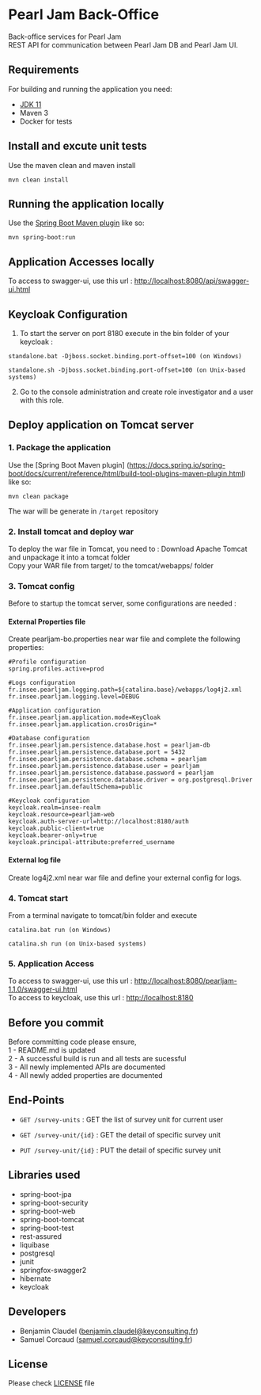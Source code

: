 
# Pearl Jam Back-Office
Back-office services for Pearl Jam  
REST API for communication between Pearl Jam DB and Pearl Jam UI.

## Requirements
For building and running the application you need:
- [JDK 11](https://jdk.java.net/archive/)
- Maven 3  
- Docker for tests

## Install and excute unit tests
Use the maven clean and maven install 
```shell
mvn clean install
```  

## Running the application locally
Use the [Spring Boot Maven plugin](https://docs.spring.io/spring-boot/docs/current/reference/html/build-tool-plugins-maven-plugin.html) like so:  
```shell
mvn spring-boot:run
```  

## Application Accesses locally
To access to swagger-ui, use this url : [http://localhost:8080/api/swagger-ui.html](http://localhost:8080/api/swagger-ui.html)  

## Keycloak Configuration 
1. To start the server on port 8180 execute in the bin folder of your keycloak :
```shell
standalone.bat -Djboss.socket.binding.port-offset=100 (on Windows)

standalone.sh -Djboss.socket.binding.port-offset=100 (on Unix-based systems)
```  
2. Go to the console administration and create role investigator and a user with this role.


## Deploy application on Tomcat server
### 1. Package the application
Use the [Spring Boot Maven plugin]  (https://docs.spring.io/spring-boot/docs/current/reference/html/build-tool-plugins-maven-plugin.html) like so:  
```shell
mvn clean package
```  
The war will be generate in `/target` repository  

### 2. Install tomcat and deploy war
To deploy the war file in Tomcat, you need to : 
Download Apache Tomcat and unpackage it into a tomcat folder  
Copy your WAR file from target/ to the tomcat/webapps/ folder  

### 3. Tomcat config
Before to startup the tomcat server, some configurations are needed : 
 
#### External Properties file
Create pearljam-bo.properties near war file and complete the following properties:  
```shell  
#Profile configuration
spring.profiles.active=prod

#Logs configuration
fr.insee.pearljam.logging.path=${catalina.base}/webapps/log4j2.xml
fr.insee.pearljam.logging.level=DEBUG

#Application configuration
fr.insee.pearljam.application.mode=KeyCloak
fr.insee.pearljam.application.crosOrigin=*

#Database configuration
fr.insee.pearljam.persistence.database.host = pearljam-db
fr.insee.pearljam.persistence.database.port = 5432
fr.insee.pearljam.persistence.database.schema = pearljam
fr.insee.pearljam.persistence.database.user = pearljam
fr.insee.pearljam.persistence.database.password = pearljam
fr.insee.pearljam.persistence.database.driver = org.postgresql.Driver
fr.insee.pearljam.defaultSchema=public

#Keycloak configuration
keycloak.realm=insee-realm
keycloak.resource=pearljam-web
keycloak.auth-server-url=http://localhost:8180/auth
keycloak.public-client=true
keycloak.bearer-only=true
keycloak.principal-attribute:preferred_username
```

#### External log file
Create log4j2.xml near war file and define your  external config for logs. 

### 4. Tomcat start
From a terminal navigate to tomcat/bin folder and execute  
```shell
catalina.bat run (on Windows)
```  
```shell
catalina.sh run (on Unix-based systems)
```  

### 5. Application Access
To access to swagger-ui, use this url : [http://localhost:8080/pearljam-1.1.0/swagger-ui.html](http://localhost:8080/pearljam-1.1.0/swagger-ui.html)  
To access to keycloak, use this url : [http://localhost:8180](http://localhost:8180)  

## Before you commit
Before committing code please ensure,  
1 - README.md is updated  
2 - A successful build is run and all tests are sucessful  
3 - All newly implemented APIs are documented  
4 - All newly added properties are documented  

## End-Points
- `GET /survey-units` : GET the list of survey unit for current user

- `GET /survey-unit/{id}` : GET the detail of specific survey unit 

- `PUT /survey-unit/{id}` : PUT the detail of specific survey unit  

## Libraries used
- spring-boot-jpa
- spring-boot-security
- spring-boot-web
- spring-boot-tomcat
- spring-boot-test
- rest-assured
- liquibase
- postgresql
- junit
- springfox-swagger2
- hibernate
- keycloak 

## Developers
- Benjamin Claudel (benjamin.claudel@keyconsulting.fr)
- Samuel Corcaud (samuel.corcaud@keyconsulting.fr)

## License
Please check [LICENSE](https://github.com/InseeFr/Pearl-Jam-Back-Office/blob/master/LICENSE) file
